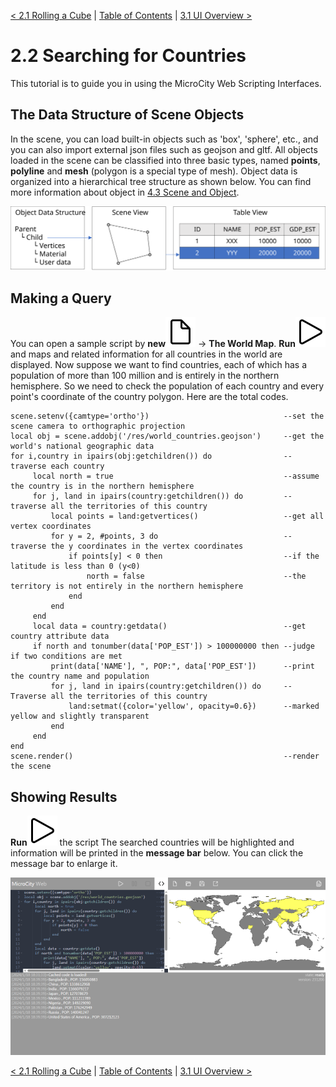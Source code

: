 [< 2.1 Rolling a Cube](2.1_rolling_a_cube.md) | [Table of Contents](readme.md) | [3.1 UI Overview >](3.1_ui_overview.md)

# 2.2 Searching for Countries
This tutorial is to guide you in using the MicroCity Web Scripting Interfaces. 

## The Data Structure of Scene Objects
In the scene, you can load built-in objects such as 'box', 'sphere', etc., and you can also import external json files such as geojson and gltf. All objects loaded in the scene can be classified into three basic types, named **points**, **polyline** and **mesh** (polygon is a special type of mesh). Object data is organized into a hierarchical tree structure as shown below. You can find more information about object in [4.3 Scene and Object](4.3_scene_and_object.md). 

<img src="/doc/img/data_structure.svg" width="640">

## Making a Query
You can open a sample script by **new**![new](../img/new.svg) -> **The World Map**. **Run**![run](../img/play.svg) and maps and related information for all countries in the world are displayed. Now suppose we want to find countries, each of which has a population of more than 100 million and is entirely in the northern hemisphere. So we need to check the population of each country and every point's coordinate of the country polygon. Here are the total codes.

```
scene.setenv({camtype='ortho'})                              --set the scene camera to orthographic projection
local obj = scene.addobj('/res/world_countries.geojson')     --get the world's national geographic data
for i,country in ipairs(obj:getchildren()) do                --traverse each country
     local north = true                                      --assume the country is in the northern hemisphere
     for j, land in ipairs(country:getchildren()) do         --traverse all the territories of this country
         local points = land:getvertices()                   --get all vertex coordinates
         for y = 2, #points, 3 do                            --traverse the y coordinates in the vertex coordinates
             if points[y] < 0 then                           --if the latitude is less than 0 (y<0)
                 north = false                               --the territory is not entirely in the northern hemisphere
             end
         end
     end
     local data = country:getdata()                          --get country attribute data
     if north and tonumber(data['POP_EST']) > 100000000 then --judge if two conditions are met
         print(data['NAME'], ", POP:", data['POP_EST'])      --print the country name and population
         for j, land in ipairs(country:getchildren()) do     --Traverse all the territories of this country
             land:setmat({color='yellow', opacity=0.6})      --marked yellow and slightly transparent
         end
     end
end
scene.render()                                               --render the scene
```

## Showing Results
**Run**![run](../img/play.svg) the script The searched countries will be highlighted and information will be printed in the **message bar** below. You can click the message bar to enlarge it.

![results](./img/searching_for_countries.png)

[< 2.1 Rolling a Cube](2.1_rolling_a_cube.md) | [Table of Contents](readme.md) | [3.1 UI Overview >](3.1_ui_overview.md)